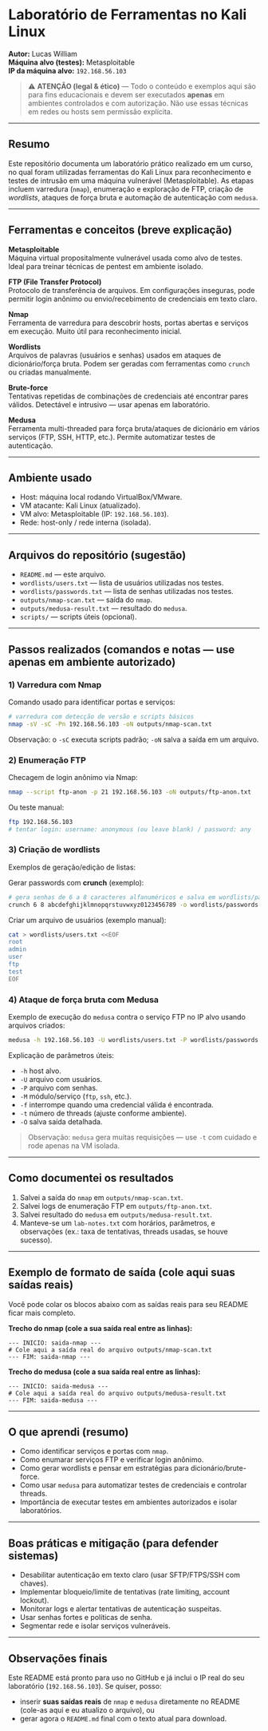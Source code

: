 # Laboratório de Ferramentas no Kali Linux

**Autor:** Lucas William  
**Máquina alvo (testes):** Metasploitable  
**IP da máquina alvo:** `192.168.56.103`

> ⚠️ **ATENÇÃO (legal & ético)** — Todo o conteúdo e exemplos aqui são para fins educacionais e devem ser executados **apenas** em ambientes controlados e com autorização. Não use essas técnicas em redes ou hosts sem permissão explícita.

---

## Resumo
Este repositório documenta um laboratório prático realizado em um curso, no qual foram utilizadas ferramentas do Kali Linux para reconhecimento e testes de intrusão em uma máquina vulnerável (Metasploitable). As etapas incluem varredura (`nmap`), enumeração e exploração de FTP, criação de *wordlists*, ataques de força bruta e automação de autenticação com `medusa`.

---

## Ferramentas e conceitos (breve explicação)

**Metasploitable**  
Máquina virtual propositalmente vulnerável usada como alvo de testes. Ideal para treinar técnicas de pentest em ambiente isolado.

**FTP (File Transfer Protocol)**  
Protocolo de transferência de arquivos. Em configurações inseguras, pode permitir login anônimo ou envio/recebimento de credenciais em texto claro.

**Nmap**  
Ferramenta de varredura para descobrir hosts, portas abertas e serviços em execução. Muito útil para reconhecimento inicial.

**Wordlists**  
Arquivos de palavras (usuários e senhas) usados em ataques de dicionário/força bruta. Podem ser geradas com ferramentas como `crunch` ou criadas manualmente.

**Brute-force**  
Tentativas repetidas de combinações de credenciais até encontrar pares válidos. Detectável e intrusivo — usar apenas em laboratório.

**Medusa**  
Ferramenta multi-threaded para força bruta/ataques de dicionário em vários serviços (FTP, SSH, HTTP, etc.). Permite automatizar testes de autenticação.

---

## Ambiente usado
- Host: máquina local rodando VirtualBox/VMware.  
- VM atacante: Kali Linux (atualizado).  
- VM alvo: Metasploitable (IP: `192.168.56.103`).  
- Rede: host-only / rede interna (isolada).

---

## Arquivos do repositório (sugestão)
- `README.md` — este arquivo.  
- `wordlists/users.txt` — lista de usuários utilizadas nos testes.  
- `wordlists/passwords.txt` — lista de senhas utilizadas nos testes.  
- `outputs/nmap-scan.txt` — saída do `nmap`.  
- `outputs/medusa-result.txt` — resultado do `medusa`.  
- `scripts/` — scripts úteis (opcional).

---

## Passos realizados (comandos e notas — use apenas em ambiente autorizado)

### 1) Varredura com Nmap
Comando usado para identificar portas e serviços:
```bash
# varredura com detecção de versão e scripts básicos
nmap -sV -sC -Pn 192.168.56.103 -oN outputs/nmap-scan.txt
```
Observação: o `-sC` executa scripts padrão; `-oN` salva a saída em um arquivo.

### 2) Enumeração FTP
Checagem de login anônimo via Nmap:
```bash
nmap --script ftp-anon -p 21 192.168.56.103 -oN outputs/ftp-anon.txt
```
Ou teste manual:
```bash
ftp 192.168.56.103
# tentar login: username: anonymous (ou leave blank) / password: any
```

### 3) Criação de wordlists
Exemplos de geração/edição de listas:

Gerar passwords com **crunch** (exemplo):
```bash
# gera senhas de 6 a 8 caracteres alfanuméricos e salva em wordlists/passwords.txt
crunch 6 8 abcdefghijklmnopqrstuvwxyz0123456789 -o wordlists/passwords.txt
```

Criar um arquivo de usuários (exemplo manual):
```bash
cat > wordlists/users.txt <<EOF
root
admin
user
ftp
test
EOF
```

### 4) Ataque de força bruta com Medusa
Exemplo de execução do `medusa` contra o serviço FTP no IP alvo usando arquivos criados:
```bash
medusa -h 192.168.56.103 -U wordlists/users.txt -P wordlists/passwords.txt -M ftp -f -t 10 -O outputs/medusa-result.txt
```
Explicação de parâmetros úteis:
- `-h` host alvo.  
- `-U` arquivo com usuários.  
- `-P` arquivo com senhas.  
- `-M` módulo/serviço (`ftp`, `ssh`, etc.).  
- `-f` interrompe quando uma credencial válida é encontrada.  
- `-t` número de threads (ajuste conforme ambiente).  
- `-O` salva saída detalhada.

> Observação: `medusa` gera muitas requisições — use `-t` com cuidado e rode apenas na VM isolada.

---

## Como documentei os resultados
1. Salvei a saída do `nmap` em `outputs/nmap-scan.txt`.  
2. Salvei logs de enumeração FTP em `outputs/ftp-anon.txt`.  
3. Salvei resultado do `medusa` em `outputs/medusa-result.txt`.  
4. Manteve-se um `lab-notes.txt` com horários, parâmetros, e observações (ex.: taxa de tentativas, threads usadas, se houve sucesso).

---

## Exemplo de formato de saída (cole aqui suas saídas reais)
Você pode colar os blocos abaixo com as saídas reais para seu README ficar mais completo.

**Trecho do nmap (cole a sua saída real entre as linhas):**
```
--- INICIO: saida-nmap ---
# Cole aqui a saída real do arquivo outputs/nmap-scan.txt
--- FIM: saida-nmap ---
```

**Trecho do medusa (cole a sua saída real entre as linhas):**
```
--- INICIO: saida-medusa ---
# Cole aqui a saída real do arquivo outputs/medusa-result.txt
--- FIM: saida-medusa ---
```

---

## O que aprendi (resumo)
- Como identificar serviços e portas com `nmap`.  
- Como enumarar serviços FTP e verificar login anônimo.  
- Como gerar wordlists e pensar em estratégias para dicionário/brute-force.  
- Como usar `medusa` para automatizar testes de credenciais e controlar threads.  
- Importância de executar testes em ambientes autorizados e isolar laboratórios.

---

## Boas práticas e mitigação (para defender sistemas)
- Desabilitar autenticação em texto claro (usar SFTP/FTPS/SSH com chaves).  
- Implementar bloqueio/limite de tentativas (rate limiting, account lockout).  
- Monitorar logs e alertar tentativas de autenticação suspeitas.  
- Usar senhas fortes e políticas de senha.  
- Segmentar rede e isolar serviços vulneráveis.

---

## Observações finais
Este README está pronto para uso no GitHub e já inclui o IP real do seu laboratório (`192.168.56.103`). Se quiser, posso:
- inserir **suas saídas reais** de `nmap` e `medusa` diretamente no README (cole-as aqui e eu atualizo o arquivo), ou  
- gerar agora o `README.md` final com o texto atual para download.

